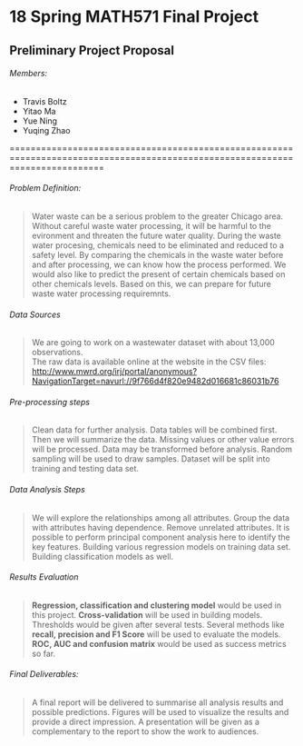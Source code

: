 # 18 Spring MATH571 Final Project
## Preliminary Project Proposal

###### Members:
- Travis Boltz
- Yitao Ma
- Yue Ning
- Yuqing Zhao

==============================================================================================================================

###### Problem Definition:
>  Water waste can be a serious problem to the greater Chicago area. 
>  Without careful waste water processing, it will be harmful to the evironment and threaten the future water quality. 
>  During the waste water procesing, chemicals need to be eliminated and reduced to a safety level. 
>  By comparing the chemicals in the waste water before and after processing, we can know how the process performed. 
>  We would also like to predict the present of certain chemicals based on other chemicals levels. Based on this, 
>  we can prepare for future waste water processing requiremnts.


###### Data Sources
>  We are going to work on a wastewater dataset with about 13,000 observations.  
> The raw data is available online at the website in the CSV files: 
  http://www.mwrd.org/irj/portal/anonymous?NavigationTarget=navurl://9f766d4f820e9482d016681c86031b76


###### Pre-processing steps 
>  Clean data for further analysis. Data tables will be combined first. 
>  Then we will summarize the data. Missing values or other value errors will be processed.
>  Data may be transformed before analysis. Random sampling will be used to draw samples. 
>  Dataset will be split into training and testing data set.   
 

###### Data Analysis Steps
>  We will explore the relationships among all attributes. 
>  Group the data with attributes having dependence. 
>  Remove unrelated attributes. 
>  It is possible to perform principal component analysis here to identify the key features. 
>  Building various regression models on training data set. Building classification models as well.   
 
  
###### Results Evaluation
>  __Regression, classification and clustering model__ would be used in this project.
>  __Cross-validation__ will be used in building models.
>  Thresholds would be given after several tests.
>  Several methods like __recall, precision and F1 Score__ will be used to evaluate the models. 
>  __ROC, AUC and confusion matrix__ would be used as success metrics so far.
  

###### Final Deliverables:
>  A final report will be delivered to summarise all analysis results and possible predictions. 
>  Figures will be used to visualize the results and provide a direct impression. 
>  A presentation will be given as a complementary to the report to show the work to audiences.

